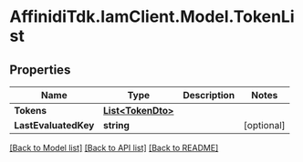 # AffinidiTdk.IamClient.Model.TokenList

## Properties

Name | Type | Description | Notes
------------ | ------------- | ------------- | -------------
**Tokens** | [**List&lt;TokenDto&gt;**](TokenDto.md) |  | 
**LastEvaluatedKey** | **string** |  | [optional] 

[[Back to Model list]](../README.md#documentation-for-models) [[Back to API list]](../README.md#documentation-for-api-endpoints) [[Back to README]](../README.md)

